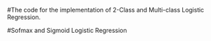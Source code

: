 


#The code for the implementation of 2-Class and Multi-class Logistic Regression.


#Sofmax and Sigmoid Logistic Regression
